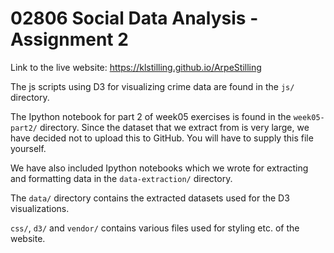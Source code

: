 # 02806 Social Data Analysis - Assignment 2

Link to the live website: https://klstilling.github.io/ArpeStilling

The js scripts using D3 for visualizing crime data are found in the `js/` directory.

The Ipython notebook for part 2 of week05 exercises is found in the `week05-part2/` directory. Since the dataset that we extract from is very large, we have decided not to upload this to GitHub. You will have to supply this file yourself.

We have also included Ipython notebooks which we wrote for extracting and formatting data in
the `data-extraction/` directory. 

The `data/` directory contains the extracted datasets used for the D3 visualizations.

`css/`, `d3/` and `vendor/` contains various files used for styling etc. of the
website.
